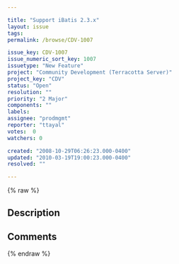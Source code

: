 ```yaml
---

title: "Support iBatis 2.3.x"
layout: issue
tags: 
permalink: /browse/CDV-1007

issue_key: CDV-1007
issue_numeric_sort_key: 1007
issuetype: "New Feature"
project: "Community Development (Terracotta Server)"
project_key: "CDV"
status: "Open"
resolution: ""
priority: "2 Major"
components: ""
labels: 
assignee: "prodmgmt"
reporter: "ttayal"
votes:  0
watchers: 0

created: "2008-10-29T06:26:23.000-0400"
updated: "2010-03-19T19:00:23.000-0400"
resolved: ""

---
```




{% raw %}



## Description

<div markdown="1" class="description">



</div>

## Comments



{% endraw %}
